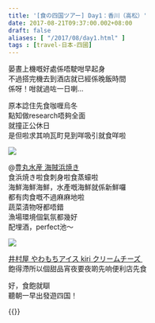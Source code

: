```yaml
---
title: '[食の四国ツアー] Day1：香川（高松）'
date: 2017-08-21T09:37:00.002+08:00
draft: false
aliases: [ "/2017/08/day1.html" ]
tags : [travel-日本-四國]
---
```


晏晝上機嘅好處係唔駛咁早起身  
不過搭完機去到酒店就已經係晚飯時間  
係呀！咁就過咗一日喇...  
  
原本諗住先食咖喱烏冬  
點知做research唔夠全面  
就撞正公休日  
是但啦求其响瓦町見到咩吸引就食咩啦  

![](/images/shikoku1a1.jpg)

@[豊丸水産 海賊浜焼き](https://hidie.net/shikoku1a/)  
食浜焼き啦食刺身啦食蒸蠔啦  
海鮮海鮮海鮮，水產嘅海鮮就係新鮮囉  
都有肉食嘅不過麻麻地啦  
蔬菜漬物呀都唔錯  
漁場環境個氣氛都幾好  
配埋酒，perfect池～  

![](/images/shikoku1b.jpg)

[井村屋 やわもちアイス kiri クリームチーズ ](https://hidie.net/shikoku1b/)  
飽得滯所以個甜品宵夜要夜啲先响便利店先食  
  
  
好，食飽就瞓  
聽朝一早出發遊四国！  
  
{{<shikoku>}}
